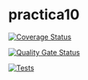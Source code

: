 # practica10

[![Coverage Status](https://coveralls.io/repos/github/ULL-ESIT-INF-DSI-2324/practica10/badge.svg?branch=main)](https://coveralls.io/github/ULL-ESIT-INF-DSI-2324/practica10?branch=main)

[![Quality Gate Status](https://sonarcloud.io/api/project_badges/measure?project=ULL-ESIT-INF-DSI-2324_practica10&metric=alert_status)](https://sonarcloud.io/summary/new_code?id=ULL-ESIT-INF-DSI-2324_practica10)

[![Tests](https://github.com/ULL-ESIT-INF-DSI-2324/practica10/actions/workflows/node.js.yml/badge.svg)](https://github.com/ULL-ESIT-INF-DSI-2324/practica10/actions/workflows/node.js.yml)

